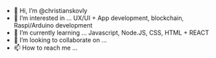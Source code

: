 - 👋 Hi, I’m @christianskovly
- 👀 I’m interested in ... UX/UI + App development, blockchain, Raspi/Arduino development
- 🌱 I’m currently learning ... Javascript, Node.JS, CSS, HTML + REACT
- 💞️ I’m looking to collaborate on ... 
- 📫 How to reach me ...

<!---
christianskovly/christianskovly is a ✨ special ✨ repository because its `README.md` (this file) appears on your GitHub profile.
You can click the Preview link to take a look at your changes.
--->

